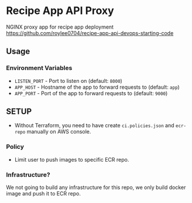 # Recipe App API Proxy

NGINX proxy app for recipe app deployment https://github.com/roylee0704/recipe-app-api-devops-starting-code


## Usage

### Environment Variables

* `LISTEN_PORT` - Port to listen on (default: `8000`)
* `APP_HOST` - Hostname of the app to forward requests to (default: `app`)
* `APP_PORT` - Port of the app to forward requests to (default: `9000`)


## SETUP

* Without Terraform, you need to have create `ci.policies.json` and `ecr-repo` manually on AWS console.

### Policy

* Limit user to push images to specific ECR repo.


### Infrastructure?

We not going to build any infrastructure for this repo, we only build docker image and push it to ECR repo.